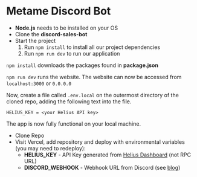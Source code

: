 # Metame Discord Bot


- **Node.js** needs to be installed on your OS
- Clone the **discord-sales-bot**
- Start the project
    1. Run `npm install` to install all our project dependencies
    2. Run `npm run dev` to run our application


`npm install` downloads the packages found in **package.json**

`npm run dev` runs the website. The website can now be accessed from `localhost:3000` or `0.0.0.0`

Now, create a file called `.env.local` on the outermost directory of the cloned repo, adding the following text into the file.

```
HELIUS_KEY = <your Helius API key>
```
The app is now fully functional on your local machine.

- Clone Repo
- Visit Vercel, add repository and deploy with environmental variables (you may need to redeploy):
    - **HELIUS_KEY** - API Key generated from [Helius Dashboard](https://dev.helius.xyz/dashboard/app) (not RPC URL)
    - **DISCORD_WEBHOOK** - Webhook URL from Discord (see [blog](https://helius-api.notion.site/Discord-Sales-Bot-4dee7df2dd814e99abaf593a62c28e62?pvs=4))
